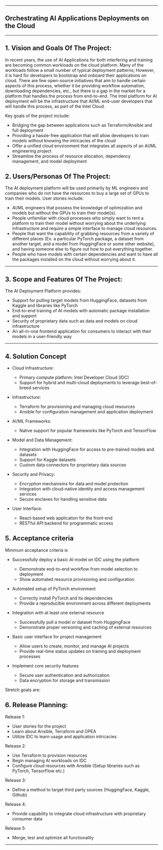 ** **

## Orchestrating AI Applications Deployments on the Cloud

** **

## 1.   Vision and Goals Of The Project:

In recent years, the use of AI Applications for both interfering and training are becoming common workloads on the cloud platform. Many of the workloads follow a small number of typical deployment patterns; However, it is hard for developers to bootstrap and onboard their applications on cloud. There are few open-source initiatives that aim to handle certain aspects of this process, whether it be providing workflow automation, downloading dependencies, etc., but there is a gap in the market for a platform that handles the process from end-to-end. The Intel platform for AI deployment will be the infrastructure that AI/ML end-user developers that will handle this process, as part of the Intel Cloud. 

Key goals of the project include:

- Bridging the gap between applications such as Terraform/Ansible and full deployment
- Providing a hassle-free application that will allow developers to train models without knowing the intricacies of the cloud
- Offer a unified cloud environment that integrates all aspects of an AI/ML engineering project
- Streamline the process of resource allocation, dependency management, and model deployment


## 2. Users/Personas Of The Project:

The AI deployment platform will be used primarily by ML engineers and companies who do not have the resources to buy a large set of GPUs to train their models. User stories include:

- AI/ML engineers that possess the knowledge of optimization and models but without the GPUs to train their model(s).
- People unfamiliar with cloud processes who simply want to rent a platform to train their model without worrying about the underlying infrastructure and require a simple interface to manage cloud resources.
- People that want the capability of grabbing resources from a variety of different places (Ex. a particular PyTorch package, a dataset from another target, and a model from HuggingFace or some other website), and having someone else to figure out how to put everything together.
- People who have models with certain dependencies and want to have all the packages installed on the cloud without worrying about it.


** **

## 3.   Scope and Features Of The Project:

The AI Deployment Platform provides:

- Support for pulling target models from HuggingFace, datasets from Kaggle and libraries like PyTorch
- End-to-end training of AI models with automatic package installation and support
- Security of proprietary data such as data and models on cloud infrastructure
- An all-in-one frontend application for consumers to interact with their models in a user-friendly way


** **

## 4. Solution Concept

- Cloud Infrastructure:
  - Primary compute platform: Intel Developer Cloud (IDC)
  - Support for hybrid and multi-cloud deployments to leverage best-of-breed services

- Infrastructure:
  - Terraform for provisioning and managing cloud resources
  - Ansible for configuration management and application deployment

- AI/ML Frameworks:
  - Native support for popular frameworks like PyTorch and TensorFlow

- Model and Data Management:
  - Integration with HuggingFace for access to pre-trained models and datasets
  - Support for Kaggle datasets
  - Custom data connectors for proprietary data sources

- Security and Privacy:
  - Encryption mechanisms for data and model protection
  - Integration with cloud-native identity and access management services
  - Secure enclaves for handling sensitive data

- User Interface:
  - React-based web application for the front-end
  - RESTful API backend for programmatic access

## 5. Acceptance criteria

Minimum acceptance criteria is
 
- Successfully deploy a basic AI model on IDC using the platform
  - Demonstrate end-to-end workflow from model selection to deployment
  - Show automated resource provisioning and configuration

- Automated setup of PyTorch environment

  - Correctly install PyTorch and its dependencies
  - Provide a reproducible environment across different deployments


- Integration with at least one external resource

  - Successfully pull a model or dataset from HuggingFace
  - Demonstrate proper versioning and caching of external resources


- Basic user interface for project management

  - Allow users to create, monitor, and manage AI projects
  - Provide real-time status updates on training and deployment processes


- Implement core security features

  - Secure user authentication and authorization
  - Data encryption for storage and transmission

Stretch goals are:



## 6.  Release Planning:

Release 1:
- User stories for the project
- Learn about Ansible, Terraform and OPEA
- Utilize IDC to learn usage and application intricacies 

Release 2:
- Use Terraform to provision resources
- Begin managing AI workloads on IDC
- Configure cloud resources with Ansible (Setup libraries such as PyTorch, TensorFlow etc.)

Release 3:
- Define a method to target third party sources (HuggingFace, Kaggle, Github)

Release 4:
- Provide capability to integrate cloud infrastructure with proprietary consumer data

Release 5:
- Merge, test and optimize all functionality

** **

